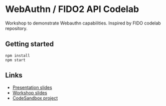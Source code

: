 # WebAuthn / FIDO2 API Codelab

Workshop to demonstrate  Webauthn capabilities. Inspired by FIDO codelab repository.


## Getting started

```
npm install
npm start
```

## Links

- [Presentation slides](https://docs.google.com/presentation/d/1YygizcgWi8uasI1iM16O5LtEosYA_OI7XgMMzmdac04/edit?usp=sharing)
- [Workshop slides](https://docs.google.com/presentation/d/1uHeew05jG_RsGl5syJiAeB6QLMA7s_bQvOzifKPuHYw/edit?usp=sharing)
- [CodeSandbox project](https://codesandbox.io/s/webauthn-codelab-google-io-2m57je)
